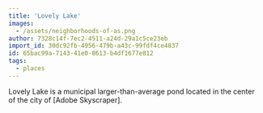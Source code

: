 ```yaml
---
title: 'Lovely Lake'
images:
  - /assets/neighborhoods-of-as.png
author: 7328c14f-7ec2-4511-a24d-29a1c5ce23eb
import_id: 30dc92fb-4956-479b-a43c-99fdf4ce4837
id: 65bac99a-7143-41e0-8613-b4df1677e812
tags:
  - places
---
```

Lovely Lake is a municipal larger-than-average pond located in the center of the city of [Adobe Skyscraper].